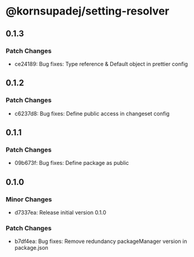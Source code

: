 # @kornsupadej/setting-resolver

## 0.1.3

### Patch Changes

- ce24189: Bug fixes: Type reference & Default object in prettier config

## 0.1.2

### Patch Changes

- c6237d8: Bug fixes: Define public access in changeset config

## 0.1.1

### Patch Changes

- 09b673f: Bug fixes: Define package as public

## 0.1.0

### Minor Changes

- d7337ea: Release initial version 0.1.0

### Patch Changes

- b7df4ea: Bug fixes: Remove redundancy packageManager version in package.json
